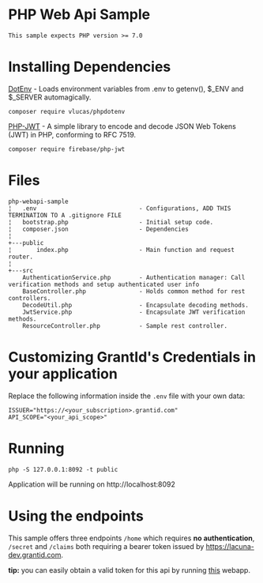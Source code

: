 # PHP Web Api Sample 

    This sample expects PHP version >= 7.0

# Installing Dependencies

[DotEnv](https://github.com/vlucas/phpdotenv) - Loads environment variables from .env to getenv(), $_ENV and $_SERVER automagically.

    composer require vlucas/phpdotenv

[PHP-JWT](https://github.com/firebase/php-jwt) - A simple library to encode and decode JSON Web Tokens (JWT) in PHP, conforming to RFC 7519.


    composer require firebase/php-jwt

# Files

    php-webapi-sample
    ¦   .env                             - Configurations, ADD THIS TERMINATION TO A .gitignore FILE 
    ¦   bootstrap.php                    - Initial setup code.
    ¦   composer.json                    - Dependencies
    ¦   
    +---public
    ¦       index.php                    - Main function and request router.
    ¦       
    +---src
        AuthenticationService.php        - Authentication manager: Call verification methods and setup authenticated user info
        BaseController.php               - Holds common method for rest controllers.
        DecodeUtil.php                   - Encapsulate decoding methods.
        JwtService.php                   - Encapsulate JWT verification methods.
        ResourceController.php           - Sample rest controller.

# Customizing GrantId's Credentials in your application

Replace the following information inside the `.env` file with your own data:

```
ISSUER="https://<your_subscription>.grantid.com"
API_SCOPE="<your_api_scope>"
```
# Running

    php -S 127.0.0.1:8092 -t public
    
Application will be running on http://localhost:8092

# Using the endpoints

This sample offers three endpoints `/home` which requires **no authentication**, `/secret` and `/claims` both requiring a bearer token
issued by https://lacuna-dev.grantid.com.

**tip:** you can easily obtain a valid token for this api by running [this](https://github.com/LacunaSoftware/GrantIdPHPSamples/tree/master/php-hybrid-sample) webapp.

